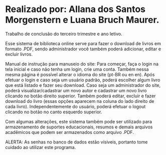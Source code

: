 # Realizado por: Allana dos Santos Morgenstern e Luana Bruch Maurer.
Trabalho de conclusão do terceiro trimestre e ano letivo.

Esse sistema de biblioteca online serve para fazer o download de livros em formato .PDF, sendo administrador você também poderá adicionar, editar e excluir livros. 

Manual de instrução para manuseio do site: Para começar, faça o login na tela inicial e caso não tenha um login, crie uma conta. Também nessa mesma página é possível alterar o idioma do site (pt-BR ou en en). Após efetuar o login e caso seja um usuário padrão, poderá escolher algum livro que está listado e fazer seu download. Caso seja um administrador do site, poderá visualizar/cadastrar um novo autor e cadastrar um novo livro clicando no botão direito superior. Também poderá editar, excluir e fazer download do livro (essas opções aparecem na coluna do lado direito de cada livro). Independentemente do usuário, poderá efetuar o logout clicando no botão no canto esquerdo superior.

Com algumas alterações, este sistema também pode ser utilizado para armazenamento de suportes educacionais, resumos e demais arquivos acadêmicos que podem ser armazenados como arquivo .PDF.

ALERTA: As senhas no banco de dados estão vísiveis, portanto tome cuidado ao utilizar este programa.
